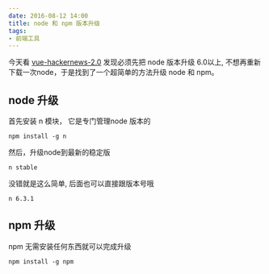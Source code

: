 ```yaml
---
date: 2016-08-12 14:00
title: node 和 npm 版本升级
tags: 
- 前端工具 
---
```


今天看 [vue-hackernews-2.0](https://github.com/vuejs/vue-hackernews-2.0) 发现必须先把 node 版本升级 6.0以上, 不想再重新下载一次node，于是找到了一个超简单的方法升级 node 和 npm。

<!--more-->

## node 升级

首先安装 n 模块， 它是专门管理node 版本的

```shell
npm install -g n
```

然后，升级node到最新的稳定版

```shell
n stable
```

没错就是这么简单, 后面也可以直接跟版本号哦

```shell
n 6.3.1
```

## npm 升级

npm 无需安装任何东西就可以完成升级

```shell
npm install -g npm
```


